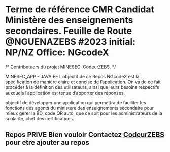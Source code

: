 # Terme de référence CMR Candidat Ministère des enseignements secondaires. Feuille de Route @NGUENAZEBS #2023 initial: NP/NZ Office: NGcodeX

/* Contributuers du projet MINESEC: CodeurZEBS, */

MINESEC_APP - JAVA EE L’objectif de ce Repos NGcodeX est la spécification de manière claire et concise de l’application. On va de ce fait procéder
à la définition des utilisateurs, ainsi que leurs besoins respectifs auxquels l’application est tenue d’apporter des réponses.

objectif de développer une application qui permettra de faciliter les fonctions des agents du ministere des enseignements secondaire pour mieux gerer
la BD, code QR auto, que ce soit pour les administrateurs de la scolarité, chef des certifications.

## Repos PRIVE Bien vouloir Contactez [CodeurZEBS](https://github.com/NGUENAZEBS/MINESEC_CMR) pour etre ajouter au repos
